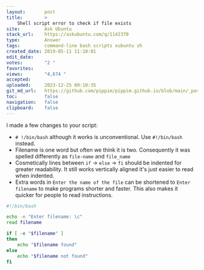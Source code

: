 ```yaml
---
layout:       post
title:        >
    Shell script error to check if file exists
site:         Ask Ubuntu
stack_url:    https://askubuntu.com/q/1142370
type:         Answer
tags:         command-line bash scripts xubuntu sh
created_date: 2019-05-11 11:10:01
edit_date:    
votes:        "2 "
favorites:    
views:        "4,674 "
accepted:     
uploaded:     2023-12-25 09:10:35
git_md_url:   https://github.com/pippim/pippim.github.io/blob/main/_posts/2019/2019-05-11-Shell-script-error-to-check-if-file-exists.md
toc:          false
navigation:   false
clipboard:    false
---
```


I made a few changes to your script:

- `# !/bin/bash` although it works is unconventional. Use `#!/bin/bash` instead.
- Filename is one word but often we think it is two. Consequently it was spelled differently as `file-name` and `file_name`
- Cosmetically lines between `if` -> `else` -> `fi` should be indented for greater readability. It still works vertically aligned it's just easier to read when indented.
- Extra words in `Enter the name of the file` can be shortened to `Enter filename` to make programs shorter and faster. This also makes it quicker for people to read instructions.



``` bash
#!/bin/bash

echo -e "Enter filename: \c"
read filename

if [ -e "$filename" ]
then
    echo "$filename found"
else
    echo "$filename not found"
fi
```
